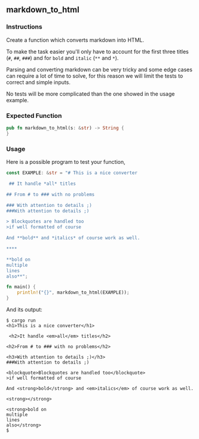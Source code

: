 ## markdown_to_html

### Instructions

Create a function which converts markdown into HTML.

To make the task easier you'll only have to account for the first three titles (`#`, `##`, `###`) and for `bold` and `italic` (`**` and `*`).

Parsing and converting markdown can be very tricky and some edge cases can require a lot of time to solve, for this reason we will limit the tests to correct and simple inputs.

No tests will be more complicated than the one showed in the usage example.

### Expected Function

```rust
pub fn markdown_to_html(s: &str) -> String {
}
```

### Usage

Here is a possible program to test your function,

```rust
const EXAMPLE: &str = "# This is a nice converter

 ## It handle *all* titles

## From # to ### with no problems

### With attention to details ;)
###With attention to details ;)

> Blockquotes are handled too
>if well formatted of course

And **bold** and *italics* of course work as well.

****

**bold on
multiple
lines
also**";

fn main() {
    println!("{}", markdown_to_html(EXAMPLE));
}
```

And its output:

```console
$ cargo run
<h1>This is a nice converter</h1>

 <h2>It handle <em>all</em> titles</h2>

<h2>From # to ### with no problems</h2>

<h3>With attention to details ;)</h3>
###With attention to details ;)

<blockquote>Blockquotes are handled too</blockquote>
>if well formatted of course

And <strong>bold</strong> and <em>italics</em> of course work as well.

<strong></strong>

<strong>bold on
multiple
lines
also</strong>
$
```
